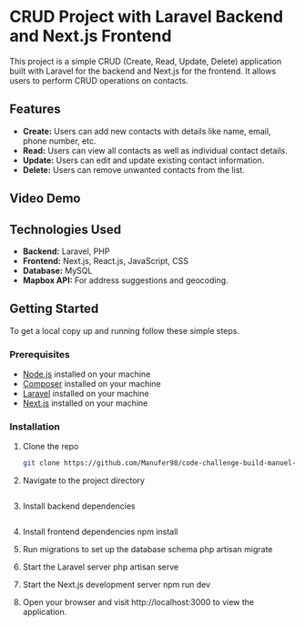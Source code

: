 # CRUD Project with Laravel Backend and Next.js Frontend

This project is a simple CRUD (Create, Read, Update, Delete) application built with Laravel for the backend and Next.js for the frontend. It allows users to perform CRUD operations on contacts.

## Features

- **Create:** Users can add new contacts with details like name, email, phone number, etc.
- **Read:** Users can view all contacts as well as individual contact details.
- **Update:** Users can edit and update existing contact information.
- **Delete:** Users can remove unwanted contacts from the list.

## Video Demo


## Technologies Used

- **Backend:** Laravel, PHP
- **Frontend:** Next.js, React.js, JavaScript, CSS
- **Database:** MySQL
- **Mapbox API:** For address suggestions and geocoding.

## Getting Started

To get a local copy up and running follow these simple steps.

### Prerequisites

- [Node.js](https://nodejs.org/) installed on your machine
- [Composer](https://getcomposer.org/) installed on your machine
- [Laravel](https://laravel.com/docs/8.x/installation) installed on your machine
- [Next.js](https://nextjs.org/docs/getting-started) installed on your machine

### Installation

1. Clone the repo
   ```sh
   git clone https://github.com/Manufer98/code-challenge-build-manuel-fernandez-final.git
   
2. Navigate to the project directory
    ```cd code-challenge-build-manuel-fernandez

3. Install backend dependencies
     ``` composer install

4. Install frontend dependencies
npm install

5. Run migrations to set up the database schema
php artisan migrate

6. Start the Laravel server
php artisan serve

7. Start the Next.js development server
npm run dev

8. Open your browser and visit http://localhost:3000 to view the application.
